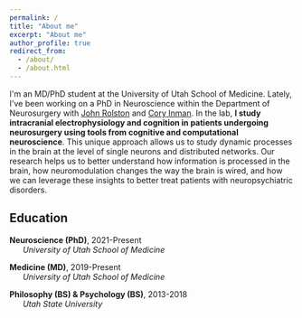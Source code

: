 ```yaml
---
permalink: /
title: "About me"
excerpt: "About me"
author_profile: true
redirect_from:
  - /about/
  - /about.html
---
```


I'm an MD/PhD student at the University of Utah School of Medicine. Lately, I've been working on a PhD in Neuroscience within the Department of Neurosurgery with [John Rolston](https://scholar.google.com/citations?user=pBxTj0IAAAAJ&hl=en&oi=ao) and [Cory Inman](https://scholar.google.com/citations?hl=en&user=y07SI5oAAAAJ). In the lab, **I study intracranial electrophysiology and cognition in patients undergoing neurosurgery using tools from cognitive and computational neuroscience**. This unique approach allows us to study dynamic processes in the brain at the level of single neurons and distributed networks. Our research helps us to better understand how information is processed in the brain, how neuromodulation changes the way the brain is wired, and how we can leverage these insights to better treat patients with neuropsychiatric disorders.

## Education

<i class="fas fa-graduation-cap" aria-hidden="true"></i>  **Neuroscience (PhD)**, 2021-Present \
      *University of Utah School of Medicine*

<i class="fas fa-graduation-cap" aria-hidden="true"></i>  **Medicine (MD)**, 2019-Present \
      *University of Utah School of Medicine*

<i class="fas fa-graduation-cap" aria-hidden="true"></i>  **Philosophy (BS) & Psychology (BS)**, 2013-2018 \
      *Utah State University*
